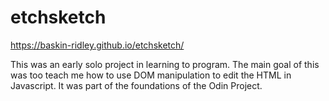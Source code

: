 # etchsketch

https://baskin-ridley.github.io/etchsketch/

This was an early solo project in learning to program. The main goal of this was too teach me how to use DOM manipulation to edit the HTML in Javascript. It was part of the foundations of the Odin Project.
